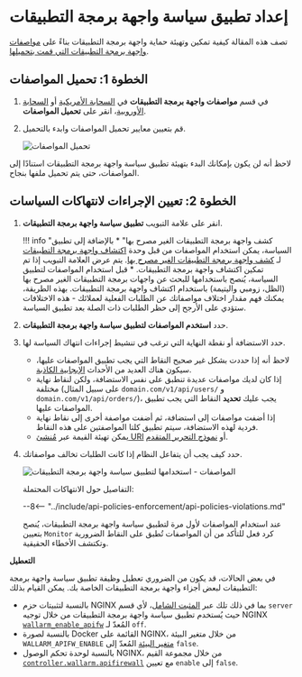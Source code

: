 [waf-mode-instr]:   ../admin-en/configure-wallarm-mode.md

# إعداد تطبيق سياسة واجهة برمجة التطبيقات

تصف هذه المقالة كيفية تمكين وتهيئة حماية واجهة برمجة التطبيقات بناءً على [مواصفات واجهة برمجة التطبيقات التي قمت بتحميلها](overview.md).

## الخطوة 1: تحميل المواصفات

1. في قسم **مواصفات واجهة برمجة التطبيقات** في [السحابة الأمريكية](https://us1.my.wallarm.com/api-specifications/) أو [السحابة الأوروبية](https://my.wallarm.com/api-specifications/)، انقر على **تحميل المواصفات**.
1. قم بتعيين معايير تحميل المواصفات وابدء بالتحميل.

    ![تحميل المواصفات](../images/api-specification-enforcement/specificaton-upload.png)

لاحظ أنه لن يكون بإمكانك البدء بتهيئة تطبيق سياسة واجهة برمجة التطبيقات استنادًا إلى المواصفات، حتى يتم تحميل ملفها بنجاح.

## الخطوة 2: تعيين الإجراءات لانتهاكات السياسات

1. انقر على علامة التبويب **تطبيق سياسة واجهة برمجة التطبيقات**.

    !!! info "كشف واجهة برمجة التطبيقات الغير مصرح بها"
        * بالإضافة إلى تطبيق السياسة، يمكن استخدام المواصفات من قبل وحدة [اكتشاف واجهة برمجة التطبيقات](../api-discovery/overview.md) لـ [كشف واجهة برمجة التطبيقات الغير مصرح بها](../api-discovery/rogue-api.md). يتم عرض العلامة التبويب إذا تم تمكين اكتشاف واجهة برمجة التطبيقات.
        * قبل استخدام المواصفات لتطبيق السياسة، يُنصح باستخدامها للبحث عن واجهات برمجة التطبيقات الغير مصرح بها (الظل، زومبي واليتيمة) باستخدام اكتشاف واجهة برمجة التطبيقات. بهذه الطريقة، يمكنك فهم مقدار اختلاف مواصفاتك عن الطلبات الفعلية لعملائك - هذه الاختلافات ستؤدي على الأرجح إلى حظر الطلبات ذات الصلة بعد تطبيق السياسة.

1. حدد **استخدم المواصفات لتطبيق سياسة واجهة برمجة التطبيقات**.
1. حدد الاستضافة أو نقطة النهاية التي ترغب في تنشيط إجراءات انتهاك السياسة لها.

    * لاحظ أنه إذا حددت بشكل غير صحيح النقاط التي يجب تطبيق المواصفات عليها، سيكون هناك العديد من الأحداث [الإيجابية الكاذبة](../about-wallarm/protecting-against-attacks.md#false-positives).
    * إذا كان لديك مواصفات عديدة تنطبق على نفس الاستضافة، ولكن لنقاط نهاية مختلفة (على سبيل المثال `domain.com/v1/api/users/` و `domain.com/v1/api/orders/`)، يجب عليك **تحديد** النقاط التي يجب تطبيق المواصفات عليها.
    * إذا أضفت مواصفات إلى استضافة، ثم أضفت مواصفة أخرى إلى نقاط نهاية فردية لهذه الاستضافة، سيتم تطبيق كلتا المواصفتين على هذه النقاط.
    * يمكن تهيئة القيمة عبر [مُنشئ URI](../user-guides/rules/rules.md#uri-constructor) أو [نموذج التحرير المتقدم](../user-guides/rules/rules.md#advanced-edit-form).

1. حدد كيف يجب أن يتفاعل النظام إذا كانت الطلبات تخالف مواصفاتك.

    ![المواصفات - استخدامها لتطبيق سياسة واجهة برمجة التطبيقات](../images/api-specification-enforcement/specification-use-for-api-policies-enforcement.png)

    التفاصيل حول الانتهاكات المحتملة:

    --8<-- "../include/api-policies-enforcement/api-policies-violations.md"

    عند استخدام المواصفات لأول مرة لتطبيق سياسة واجهة برمجة التطبيقات، يُنصح بتعيين `Monitor` كرد فعل للتأكد من أن المواصفات تُطبق على النقاط الضرورية وتكتشف الأخطاء الحقيقية.

**التعطيل**

في بعض الحالات، قد يكون من الضروري تعطيل وظيفة تطبيق سياسة واجهة برمجة التطبيقات لبعض أجزاء واجهة برمجة التطبيقات الخاصة بك. يمكن القيام بذلك:

* بالنسبة لتثبيتات حزم NGINX بما في ذلك تلك عبر [المثبت الشامل](../installation/nginx/all-in-one.md)، لأي قسم `server` حيث يُستخدم تطبيق سياسة واجهة برمجة التطبيقات من خلال توجيه NGINX [`wallarm_enable_apifw`](../admin-en/configure-parameters-en.md#wallarm_enable_apifw) المُعدّ لـ `off`.
* بالنسبة لصورة Docker القائمة على NGINX، من خلال متغير البيئة `WALLARM_APIFW_ENABLE` [متغير البيئة](../admin-en/installation-docker-en.md#run-the-container-passing-the-environment-variables) المُعدّ إلى `false`.
* بالنسبة لوحدة تحكم الوصول NGINX، من خلال مجموعة القيم [`controller.wallarm.apifirewall`](../admin-en/configure-kubernetes-en.md#controllerwallarmapifirewall) مع تعيين `enable` إلى `false`.